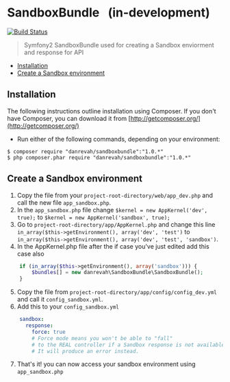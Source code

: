 # SandboxBundle &nbsp; (in-development)
[![Build Status](https://travis-ci.org/danrevah/SandboxBundle.svg?branch=master)](https://travis-ci.org/danrevah/SandboxBundle)

> Symfony2 SandboxBundle
> used for creating a Sandbox enviorment and response for API

 * [Installation](#installation)
 * [Create a Sandbox environment](#create-a-sandbox-environment)

## Installation

The following instructions outline installation using Composer. If you don't
have Composer, you can download it from [http://getcomposer.org/](http://getcomposer.org/)

 * Run either of the following commands, depending on your environment:

```
$ composer require "danrevah/sandboxbundle":"1.0.*" 
$ php composer.phar require "danrevah/sandboxbundle":"1.0.*"
```


## Create a Sandbox environment

1. Copy the file from your `project-root-directory/web/app_dev.php` and call the new file `app_sandbox.php`.
2. In the `app_sandbox.php` file change `$kernel = new AppKernel('dev', true);` to `$kernel = new AppKernel('sandbox', true);`
3. Go to `project-root-directory/app/AppKernel.php` and change this line `in_array($this->getEnvironment(), array('dev', 'test')` to `in_array($this->getEnvironment(), array('dev', 'test', 'sandbox')`.
4. In the AppKernel.php file after the if case you've just edited add this case also
```php
    if (in_array($this->getEnvironment(), array('sandbox'))) {
        $bundles[] = new danrevah\SandboxBundle\SandboxBundle();
    }
```
5. Copy the file from `project-root-directory/app/config/config_dev.yml` and call it `config_sandbox.yml`.
6. Add this to your `config_sandbox.yml`
```yml
    sandbox:
      response:
        force: true
        # Force mode means you won't be able to "fall"
        # to the REAL controller if a Sandbox response is not available.
        # It will produce an error instead.
```
7. That's it! you can now access your sandbox environment using `app_sandbox.php`
